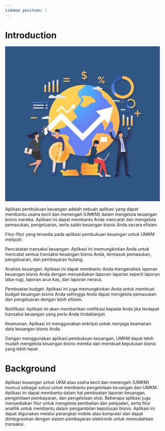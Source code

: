 ```yaml
---
sidebar_position: 1
---
```


# Introduction

![To-dolist](./Profesi-Finance_610-x-610-px.png)

Aplikasi pembukuan keuangan adalah sebuah aplikasi yang dapat membantu usaha kecil dan menengah (UMKM) dalam mengelola keuangan bisnis mereka. Aplikasi ini dapat membantu Anda mencatat dan mengelola pemasukan, pengeluaran, serta saldo keuangan bisnis Anda secara efisien.

Fitur-fitur yang tersedia pada aplikasi pembukuan keuangan untuk UMKM meliputi:

Pencatatan transaksi keuangan: Aplikasi ini memungkinkan Anda untuk mencatat semua transaksi keuangan bisnis Anda, termasuk pemasukan, pengeluaran, dan pembayaran hutang.

Analisis keuangan: Aplikasi ini dapat membantu Anda menganalisis laporan keuangan bisnis Anda dengan menyediakan laporan-laporan seperti laporan laba-rugi, laporan arus kas, dan laporan neraca.

Pembuatan budget: Aplikasi ini juga memungkinkan Anda untuk membuat budget keuangan bisnis Anda sehingga Anda dapat mengelola pemasukan dan pengeluaran dengan lebih efisien.

Notifikasi: Aplikasi ini akan memberikan notifikasi kepada Anda jika terdapat transaksi keuangan yang perlu Anda tindaklanjuti.

Keamanan: Aplikasi ini menggunakan enkripsi untuk menjaga keamanan data keuangan bisnis Anda.

Dengan menggunakan aplikasi pembukuan keuangan, UMKM dapat lebih mudah mengelola keuangan bisnis mereka dan membuat keputusan bisnis yang lebih tepat.

# Background

Aplikasi keuangan untuk UKM atau usaha kecil dan menengah (UMKM) muncul sebagai solusi untuk membantu pengelolaan keuangan dari UMKM. Aplikasi ini dapat membantu dalam hal pembuatan laporan keuangan, pengelolaan pembayaran, dan pengelolaan stok. Beberapa aplikasi juga menyediakan fitur untuk mengelola pembelian dan penjualan, serta fitur analitik untuk membantu dalam pengambilan keputusan bisnis. Aplikasi ini dapat digunakan melalui perangkat mobile atau komputer dan dapat diintegrasikan dengan sistem pembayaran elektronik untuk memudahkan transaksi.
